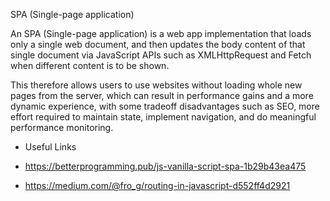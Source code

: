 SPA (Single-page application)

An SPA (Single-page application) is a web app implementation that loads only a single web document, and then updates the body content of that single document via JavaScript APIs such as XMLHttpRequest and Fetch when different content is to be shown.

This therefore allows users to use websites without loading whole new pages from the server, which can result in performance gains and a more dynamic experience, with some tradeoff disadvantages such as SEO, more effort required to maintain state, implement navigation, and do meaningful performance monitoring.


* Useful Links
<!-- SPA with a location hash approach. -->
- https://betterprogramming.pub/js-vanilla-script-spa-1b29b43ea475

<!-- JS Routing -->
- https://medium.com/@fro_g/routing-in-javascript-d552ff4d2921

